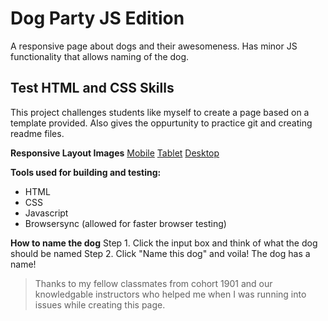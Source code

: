 # Dog Party JS Edition
A responsive page about dogs and their awesomeness.  Has minor JS functionality that allows naming of the dog.
##  Test HTML and CSS Skills
This project challenges students like myself to create a page based on a template provided. Also gives the oppurtunity to practice git and creating readme files.

**Responsive Layout Images** 
[Mobile](readme-images/mobile.jpg)  [Tablet](readme-images/tablet.jpg)
[Desktop](readme-images/desktop.jpg)

**Tools used for building and testing:**
- HTML
- CSS
- Javascript
- Browsersync (allowed for faster browser testing)

**How to name the dog**
Step 1. Click the input box and think of what the dog should be named
Step 2. Click "Name this dog" and voila! The dog has a name!

> Thanks to my fellow classmates from cohort 1901 and our knowledgable instructors who helped me when I was running into issues while creating this page.